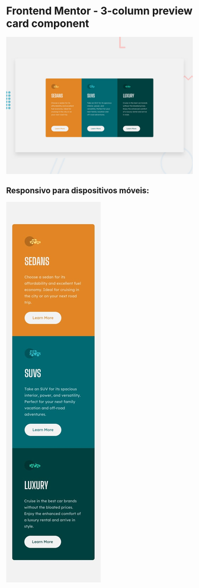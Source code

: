 # Frontend Mentor - 3-column preview card component

![Design preview for the 3-column preview card component coding challenge](./design/desktop-preview.jpg)

## Responsivo para dispositivos móveis:

![alt text](design/mobile-design.jpg)
